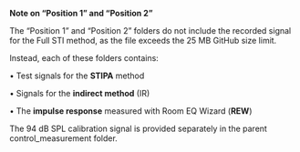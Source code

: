 **Note on “Position 1” and “Position 2”**

The “Position 1” and “Position 2” folders do not include the recorded signal for the Full STI method, as the file exceeds the 25 MB GitHub size limit.

Instead, each of these folders contains:

  • Test signals for the **STIPA** method
  
  • Signals for the **indirect method** (IR)
  
  • The **impulse response** measured with Room EQ Wizard (**REW**)
  
The 94 dB SPL calibration signal is provided separately in the parent control_measurement folder.
